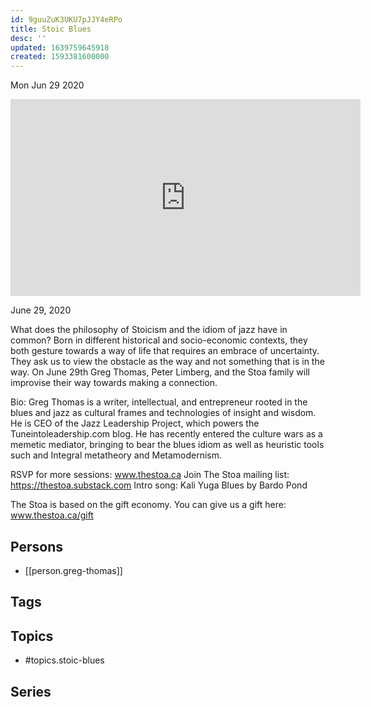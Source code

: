 ```yaml
---
id: 9guuZuK3UKU7pJJY4eRPo
title: Stoic Blues
desc: ''
updated: 1639759645918
created: 1593381600000
---
```





Mon Jun 29 2020

<iframe width="560" height="315" src="https://www.youtube.com/embed/J1KOE4Zs-W8" title="Stoic Blues w/ Greg Thomas" frameborder="0" allow="accelerometer; autoplay; clipboard-write; encrypted-media; gyroscope; picture-in-picture" allowfullscreen ></iframe>

June 29, 2020

What does the philosophy of Stoicism and the idiom of jazz have in common? Born in different historical and socio-economic contexts, they both gesture towards a way of life that requires an embrace of uncertainty. They ask us to view the obstacle as the way and not something that is in the way. On June 29th Greg Thomas, Peter Limberg, and the Stoa family will improvise their way towards making a connection. 

Bio: Greg Thomas is a writer, intellectual, and entrepreneur rooted in the blues and jazz as cultural frames and technologies of insight and wisdom. He is CEO of the Jazz Leadership Project, which powers the Tuneintoleadership.com blog. He has recently entered the culture wars as a memetic mediator, bringing to bear the blues idiom as well as heuristic tools such and Integral metatheory and Metamodernism.

RSVP for more sessions: www.thestoa.ca
Join The Stoa mailing list: https://thestoa.substack.com
Intro song: Kali Yuga Blues by Bardo Pond

The Stoa is based on the gift economy. You can give us a gift here: www.thestoa.ca/gift

## Persons

- [[person.greg-thomas]]

## Tags



## Topics

- #topics.stoic-blues

## Series



